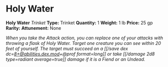 # Holy Water

**Holy Water**
_Trinket_
**Type:** Trinket
**Quantity:** 1
**Weight:** 1 lb
**Price:** 25 gp
**Rarity:** 
**Attunement:** None

*When you take the Attack action, you can replace one of your attacks with throwing a flask of Holy Water. Target one creature you can see within 20 feet of yourself. The target must succeed on a [[/save dex dc=8+@abilities.dex.mod+@prof  format=long]] or take  [[/damage 2d8 type=radiant average=true]] damage if it is a Fiend or an Undead.*
